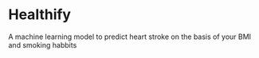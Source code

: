 # Healthify
A machine learning model to predict heart stroke on the basis of your BMI and smoking habbits
